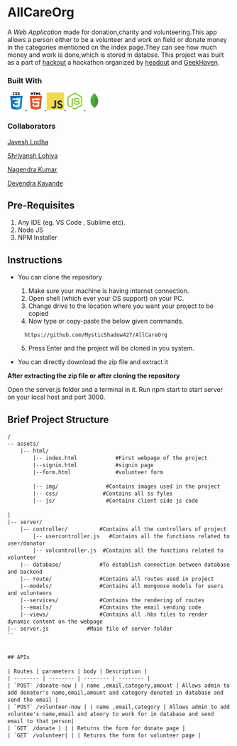 # AllCareOrg
A <i>Web Application</i> made for donation,charity and volunteering.This app allows a person either to be a volunteer and work on field 
or donate money in the categories mentioned on the index page.They can see how much money and work is done,which is stored in databse.
This project was built as a part of [hackout](https://www.linkedin.com/posts/headout-com_hackout-brought-to-you-by-headout-is-our-activity-6975838642560774144-WOgY?utm_source=share&utm_medium=member_desktop) a hackathon organized by [headout](https://www.headout.com/) and [GeekHaven](https://geekhaven.iiita.ac.in/).

### Built With

<p>
<a href="https://www.w3schools.com/css/" target="_blank" rel="noreferrer"> <img src="https://raw.githubusercontent.com/devicons/devicon/master/icons/css3/css3-original-wordmark.svg" alt="css3" width="40" height="40"/> </a>  <a href="https://www.w3.org/html/" target="_blank" rel="noreferrer"> <img src="https://raw.githubusercontent.com/devicons/devicon/master/icons/html5/html5-original-wordmark.svg" alt="html5" width="40" height="40"/> </a> <a href="https://www.javascript.com/" target="_blank" rel="noreferrer"> <img src="https://raw.githubusercontent.com/devicons/devicon/master/icons/javascript/javascript-original.svg" alt="cplusplus" width="40" height="40"/> </a> <a href="https://nodejs.org/en/" target="_blank" rel="noreferrer"> <img src="https://raw.githubusercontent.com/devicons/devicon/master/icons/nodejs/nodejs-original.svg" alt="cplusplus" width="40" height="40"/> </a> <a href="https://www.mongodb.com/" target="_blank" rel="noreferrer"> <img src="https://raw.githubusercontent.com/devicons/devicon/master/icons/mongodb/mongodb-original.svg" alt="cplusplus" width="40" height="40"/> </a>
</p>


<h3>Collaborators</h3>

[Javesh Lodha](https://github.com/javesshhh)

[Shriyansh Lohiya](https://github.com/07shreyansh)

[Nagendra Kumar](https://github.com/nk-31012002)

[Devendra Kayande](https://github.com/MysticShadow427)


## Pre-Requisites

1. Any IDE (eg. VS Code , Sublime etc).
2. Node JS
3. NPM Installer

## Instructions

- You can clone the repository

  1. Make sure your machine is having internet connection.
  2. Open shell (which ever your OS support) on your PC.
  3. Change drive to the location where you want your project to be copied
  4. Now type or copy-paste the below given commands.
    ```
      https://github.com/MysticShadow427/AllCareOrg
    ```
  5. Press Enter and the project will be cloned in you system.

- You can directly download the zip file and extract it

**After extracting the zip file or after cloning the repository**

Open the server.js folder and a terminal in it.
Run npm start to start server on your local host and port 3000.

## Brief Project Structure

```
/
-- assets/		
    |-- html/
        |-- index.html            #First webpage of the project
        |--signin.html            #signin page
        |--form.html              #volunteer form
    
        |-- img/               #Contains images used in the project
        |-- css/              #Contains all ss fyles
        |-- js/                #Contains client side js code
            
|    
|-- server/
    |-- controller/          #Contains all the controllers of project
        |-- usercontroller.js   #Contains all the functions related to user/donator
        |-- volcontroller.js  #Contains all the functions related to volunteer     
    |-- database/            #To establish connection between database and backend
    |-- route/               #Contains all routes used in project
    |--models/               #Contains all mongoose models for users and volunteers
    |--services/             #Contains the rendering of routes
    |--emails/               #Contains the email sending code
    |--views/                #Contains all .hbs files to render dynamic content on the webpage
|-- server.js            #Main file of server folder
``


## APIs

| Routes | parameters | body | Description |
| -------- | -------- | -------- | -------- |
| `POST` /donate-now | | name ,email,category,amount | Allows admin to add donater's name,email,amount and category donated in database and send the email |
| `POST` /volunteer-now | | name ,email,category | Allows admin to add voluntee's name,email and ateory to work for in database and send email to that person|
| `GET` /donate | | | Returns the form for donate page |
| `GET` /volunteer| | | Returns the form for volunteer page |
